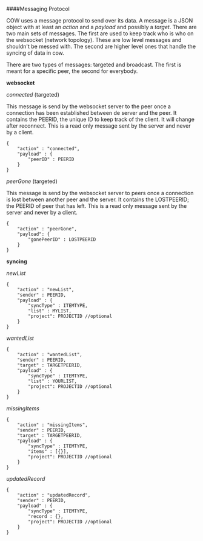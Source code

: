 ####Messaging Protocol

COW uses a message protocol to send over its data. A message is a JSON object with at least an _action_ and a _payload_ and possibly a _target_. There are two main sets of messages. The first are used to keep track who is who on the websocket (network topology). These are low level messages and shouldn't be messed with. The second are higher level ones that handle the syncing of data in cow.

There are two types of messages: targeted and broadcast. The first is meant for a specific peer, the second for everybody.

**websocket**

*connected* (targeted)

This message is send by the websocket server to the peer once a connection has been established between de server and the peer. It contains the PEERID, the unique ID to keep track of the client. It will change after reconnect. This is a read only message sent by the server and never by a client.

```
{
    "action" : "connected",
    "payload" : {
        "peerID" : PEERID
    }
}
```

*peerGone* (targeted)

This message is send by the websocket server to peers once a connection is lost between another peer and the server. It contains the LOSTPEERID; the PEERID of peer that has left. This is a read only message sent by the server and never by a client.

```
{
    "action" : "peerGone",
    "payload": { 
        "gonePeerID" : LOSTPEERID
    }
}
```

**syncing**

*newList*

```
{
    "action" : "newList",
    "sender" : PEERID,
    "payload" : {
        "syncType" : ITEMTYPE,
        "list" : MYLIST,
        "project": PROJECTID //optional
    }
}
```

*wantedList*

```
{
    "action" : "wantedList",
    "sender" : PEERID,
    "target" : TARGETPEERID,
    "payload" : {
        "syncType" : ITEMTYPE,
        "list" : YOURLIST,
        "project": PROJECTID //optional
    }
}
```

*missingItems*

```
{
    "action" : "missingItems",
    "sender" : PEERID,
    "target" : TARGETPEERID,
    "payload" : {
        "syncType" : ITEMTYPE,
        "items" : [{}],
        "project": PROJECTID //optional
    }
}
```

*updatedRecord*

```
{
    "action" : "updatedRecord",
    "sender" : PEERID,
    "payload" : {
        "syncType" : ITEMTYPE,
        "record : {},
        "project": PROJECTID //optional
    }
}
```
